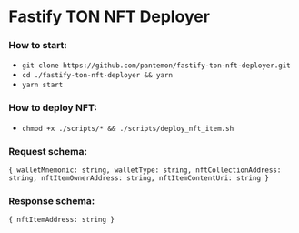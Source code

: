 # Fastify TON NFT Deployer

### How to start:

- `git clone https://github.com/pantemon/fastify-ton-nft-deployer.git`
- `cd ./fastify-ton-nft-deployer && yarn`
- `yarn start`

### How to deploy NFT:
- `chmod +x ./scripts/* && ./scripts/deploy_nft_item.sh`

### Request schema:

`{
  walletMnemonic: string,
  walletType: string,
  nftCollectionAddress: string,
  nftItemOwnerAddress: string,
  nftItemContentUri: string
}`

### Response schema:

`{
  nftItemAddress: string
}`
